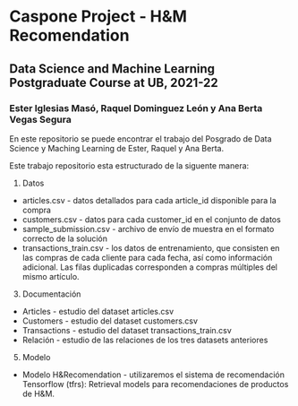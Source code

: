 # Caspone Project - H&M Recomendation
## Data Science and Machine Learning Postgraduate Course at UB, 2021-22
### Ester Iglesias Masó, Raquel Dominguez León y Ana Berta Vegas Segura

En este repositorio se puede encontrar el trabajo del Posgrado de Data Science y Maching Learning de Ester, Raquel y Ana Berta.

Este trabajo repositorio esta estructurado de la siguente manera:
1. Datos
  - articles.csv - datos detallados para cada article_id disponible para la compra
  - customers.csv - datos para cada customer_id en el conjunto de datos
  - sample_submission.csv - archivo de envío de muestra en el formato correcto de la solución
  - transactions_train.csv - los datos de entrenamiento, que consisten en las compras de cada cliente para cada fecha, así como información adicional. Las filas duplicadas corresponden a compras múltiples del mismo artículo.
3. Documentación
  - Articles - estudio del dataset articles.csv
  - Customers - estudio del dataset customers.csv
  - Transactions - estudio del dataset transactions_train.csv
  - Relación - estudio de las relaciones de los tres datasets anteriores
5. Modelo
  - Modelo H&Recomendation - utilizaremos el sistema de recomendación Tensorflow (tfrs): Retrieval models para recomendaciones de productos de H&M.



